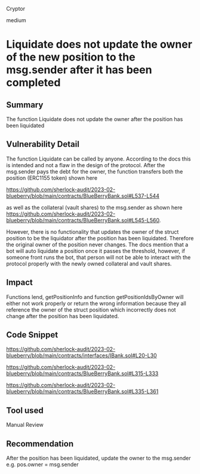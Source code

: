 Cryptor

medium

# Liquidate does not update the owner of the new position to the msg.sender after it has been completed

## Summary
The function Liquidate does not update the owner after the position has been liquidated 


## Vulnerability Detail
The function Liquidate can be called by anyone. According to the docs this is intended and not a flaw in the design of the protocol. After the msg.sender pays the debt for the owner, the function transfers both the position (ERC1155 token) shown here

 https://github.com/sherlock-audit/2023-02-blueberry/blob/main/contracts/BlueBerryBank.sol#L537-L544

  as well as the collateral (vault shares) to the msg.sender as shown here https://github.com/sherlock-audit/2023-02-blueberry/blob/main/contracts/BlueBerryBank.sol#L545-L560. 

However, there is no functionality that updates the owner of the struct position to be the liquidator after the position has been liquidated. Therefore the original owner of the position never changes. The docs mention that a bot will auto liquidate a position once it passes the threshold, however, if someone front runs the bot, that person will not be able to interact with the protocol properly with the newly owned collateral and vault shares.


## Impact
Functions lend, getPositionInfo and function getPositionIdsByOwner will either not work properly or return the wrong information because they all reference the owner of the struct position which incorrectly does not change after the position has been liquidated.

## Code Snippet

https://github.com/sherlock-audit/2023-02-blueberry/blob/main/contracts/interfaces/IBank.sol#L20-L30

https://github.com/sherlock-audit/2023-02-blueberry/blob/main/contracts/BlueBerryBank.sol#L315-L333


https://github.com/sherlock-audit/2023-02-blueberry/blob/main/contracts/BlueBerryBank.sol#L335-L361



## Tool used

Manual Review

## Recommendation
After the position has been liquidated, update the owner to the msg.sender e.g. pos.owner = msg.sender
